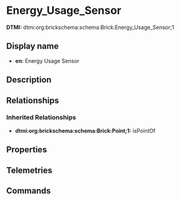 # Energy_Usage_Sensor
**DTMI:** dtmi:org:brickschema:schema:Brick:Energy_Usage_Sensor;1
## Display name
- **en:** Energy Usage Sensor
## Description
## Relationships
### Inherited Relationships
* **dtmi:org:brickschema:schema:Brick:Point;1:** isPointOf
## Properties
## Telemetries
## Commands
